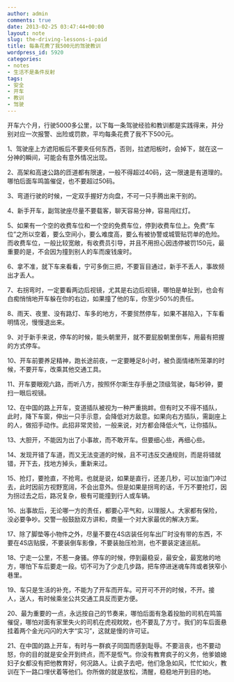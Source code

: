 ```yaml
---
author: admin
comments: true
date: 2013-02-25 03:47:44+00:00
layout: note
slug: the-driving-lessons-i-paid
title: 每条花费了我500元的驾驶教训
wordpress_id: 5920
categories:
- notes
- 生活不是条件反射
tags:
- 安全
- 开车
- 教训
- 驾驶
---
```


开车六个月，行驶5000多公里，以下每一条驾驶经验和教训都是实践得来，并分别对应一次报警、出险或罚款，平均每条花费了我不下500元。

1、驾驶座上方遮阳板后不要夹任何东西，否则，拉遮阳板时，会掉下，就在这一分神的瞬间，可能会有意外情况出现。

2、高架和高速公路的匝道都有限速，一般不得超过40码，这一限速是有道理的。哪怕后面车鸣笛催促，也不要超过50码。

3、弯道行驶的时候，一定双手握好方向盘，不可一只手腾出来干别的。

4、新手开车，副驾驶座尽量不要载客，聊天容易分神，容易闯红灯。

5、如果有一个空的收费车位和一个空的免费车位，停到收费车位上。免费“车位”之所以空着，要么空间小，要么难度高，要么有被协警或城管贴罚单的危险。而收费车位，一般比较宽敞，有收费员引导，并且不用担心因违停被罚150元，最重要的是，不会因为撞到别人的车而废钱废时。

6、拿不准，就下车来看看，宁可多倒三把，不要盲目通过，新手不丢人，事故频出才丢人。

7、右拐弯时，一定要看两边后视镜，尤其是右边后视镜，哪怕是单扯到，也会有白痴悄悄地开车躲在你的右边，如果撞了他的车，你至少50%的责任。

8、雨天、夜里、没有路灯、车多的地方，不要贸然停车，如果不甚陷入，下车看明情况，慢慢退出来。

9、对于新手来说，停车的时候，能头朝里开，就不要屁股朝里倒车，用最有把握的方式停车。

10、开车前要养足精神，跑长途前夜，一定要睡足8小时，被负面情绪所笼罩的时候，不要开车，改乘其他交通工具。

11、开车要眼观六路，而听八方，按照怀尔斯生存手册之顶级驾驶，每5秒钟，要扫一眼后视镜。

12、在中国的路上开车，变道插队被视为一种严重挑衅。但有时又不得不插队，此时，降下车窗，伸出一只手示意，会降低对方敌意。如果向右方插队，需副座上的人，做招手动作。此招非常灵验，一般来说，对方都会降低火气，让你插队。

13、大胆开，不能因为出了小事故，而不敢开车。但要细心些，再细心些。

14、发现开错了车道，而又无法变道的时候，且不可违反交通规则，而是将错就错，开下去，找地方掉头，重新来过。

15、抢灯，要抢直，不抢弯。也就是说，如果是直行，还差几秒，可以加油门冲过去，此时因前方视野宽阔，不会出意外。但是如果是拐弯的话，千万不要抢灯，因为拐过去之后，路况复杂，极有可能撞到行人或车辆。

16、出事故后，无论哪一方的责任，都要心平气和，以理服人。大家都有保险，没必要争吵。交警一般鼓励双方讲和，商量一个对大家最优的解决方案。

17、除了脚垫等小物件之外，尽量不要在4S店装任何车出厂时没有带的东西，不要在4S店贴膜，不要装倒车影像，不要装胎压检测，也不要装定速巡航。

18、宁走一公里，不惹一身骚。停车的时候，停到最稳妥，最安全，最宽敞的地方，哪怕下车后要走一段。切不可为了少走几步路，把车停进迷魂车阵或者狭窄小巷里。

19、车只是生活的补充，不能为了开车而开车。可开可不开的时候，不开。接人，送人，有时候乘坐公共交通工具反而更方便。

20、最为重要的一点，永远按自己的节奏来，哪怕后面有急着投胎的司机在鸣笛催促，哪怕对面有家里失火的司机在虎视眈眈，也不要乱了方寸。我们的车后面悬挂着两个金光闪闪的大字“实习”，这就是慢的许可证。

21、在中国的路上开车，有时与一群疯子同国而感到耻辱。不要沮丧，也不要动怒，你的目的就是安全开到终点，而不是怄气。你没有教育疯子的义务，他爹娘媳妇子女都没有把他教育好，何况路人。让疯子去吧，他们急急如风，忙忙如火，教训在下一路口埋伏着等他们。你所做的就是放松，清醒，稳稳地开到目的地。
